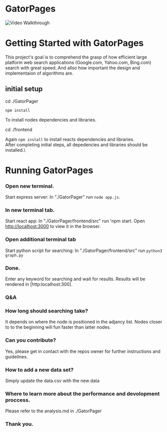 # GatorPages

<img src='https://media.giphy.com/media/H6Edgg4KAitD6urn87/giphy.gif' title='Video Walkthrough' width='' alt='Video Walkthrough' />

# Getting Started with GatorPages

This project's goal is to comprehend the grasp of how efficient large platform web search applications (Google.com, Yahoo.com, Bing.com) search with great speed. And allso how important the design and implementaion of algorithms are.

## initial setup
cd ./GatorPager

`npm install`

To install nodes dependencies and libraries.

cd ./frontend

Again `npm install` to install reacts dependencies and libraries.\
After completing initial steps, all depedencies and libraries should be installed.\

# Running GatorPages
### Open new terminal.
Start express server: In "./GatorPager" run `node app.js`.

### In new terminal tab.
Start react app: In "./GatorPager/frontend/src" run 'npm start.
Open [http://localhost:3000](http://localhost:3000) to view it in the browser.

### Open additional terminal tab
Start python script for searching:  In "./GatorPager/frontend/src" run `python3 graph.py` 


### Done.
Enter any keyword for searching and wait for results. Results will be rendered in [http:localhost:300].


### Q&A
### How long should searching take? 
It depends on where the node is positioned in the adjancy list. 
Nodes closer to  to the beginning will fun faster than latter nodes.

### Can you contribute?
Yes, please get in contact with the repos owner for further instructions and guidelines.

### How to add a new data set?
Simply update the data.csv with the new data

### Where to learn more about the performance and devolopment proccess.
Please refer to the analysis.md in ./GatorPager

### Thank you.
